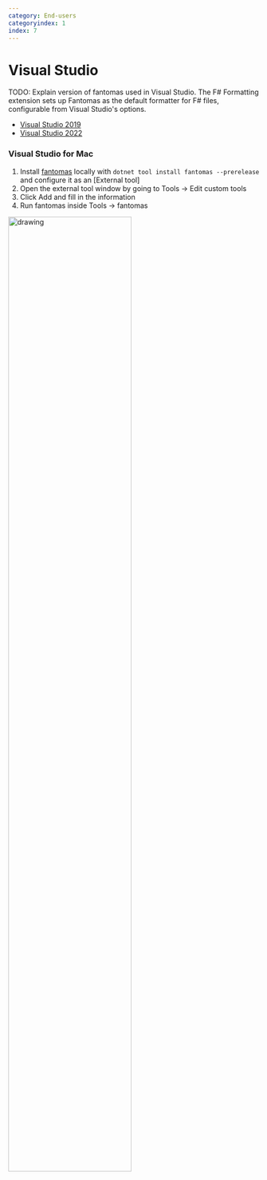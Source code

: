 ```yaml
---
category: End-users
categoryindex: 1
index: 7
---
```

# Visual Studio
TODO: Explain version of fantomas used in Visual Studio.
The F# Formatting extension sets up Fantomas as the default formatter for F# files, configurable from Visual Studio's options.

* [Visual Studio 2019](https://marketplace.visualstudio.com/items?itemName=asti.fantomas-vs)
* [Visual Studio 2022](https://marketplace.visualstudio.com/items?itemName=asti.fantomas-vs22)

### Visual Studio for Mac

1. Install [fantomas](https://www.nuget.org/packages/fantomas) locally with `dotnet tool install fantomas --prerelease` and configure it as an [External tool]
2. Open the external tool window by going to Tools -> Edit custom tools
3. Click Add and fill in the information  
4. Run fantomas inside Tools -> fantomas
  
<img src="{{root}}/images/vsmac-external-tool.png" alt="drawing" width="70%"/>